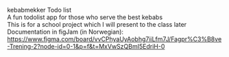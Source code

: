 kebabmekker Todo list <br>
A fun todolist app for those who serve the best kebabs <br>
This is for a school project which I will present to the class later <br>
Documentation in figJam (in Norwegian): https://www.figma.com/board/vvCPhyaUyAobhg7iiLfm7J/Fagpr%C3%B8ve-Trening-2?node-id=0-1&p=f&t=MxVwSzQBmI5EdriH-0

